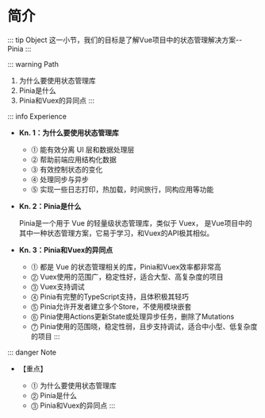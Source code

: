 # 简介

::: tip Object
这一小节，我们的目标是了解Vue项目中的状态管理解决方案--Pinia
:::

::: warning Path

1. 为什么要使用状态管理库
2. Pinia是什么
3. Pinia和Vuex的异同点
:::

::: info Experience

* **Kn. 1：为什么要使用状态管理库**

  * ⓵ 能有效分离 UI 层和数据处理层
  * ⓶ 帮助前端应用结构化数据
  * ⓷ 有效控制状态的变化
  * ⓸ 处理同步与异步
  * ⓹ 实现一些日志打印，热加载，时间旅行，同构应用等功能

* **Kn. 2：Pinia是什么**

  Pinia是一个用于 Vue 的轻量级状态管理库，类似于 Vuex， 是Vue项目中的其中一种状态管理方案，它易于学习，和Vuex的API极其相似。

* **Kn. 3：Pinia和Vuex的异同点**

  * ⓵ 都是 Vue 的状态管理相关的库，Pinia和Vuex效率都非常高
  * ⓶ Vuex使用的范围广，稳定性好，适合大型、高复杂度的项目
  * ⓷ Vuex支持调试
  * ⓸ Pinia有完整的TypeScript支持，且体积极其轻巧
  * ⓹ Pinia允许开发者建立多个Store，不使用模块嵌套
  * ⓺ Pinia使用Actions更新State或处理异步任务，删除了Mutations
  * ⓻ Pinia使用的范围晓，稳定性弱，且步支持调试，适合中小型、低复杂度的项目
:::

::: danger Note

* 【重点】

  * ⓵ 为什么要使用状态管理库
  * ⓶ Pinia是什么
  * ⓷ Pinia和Vuex的异同点
:::
